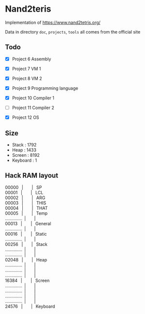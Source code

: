 # Nand2teris

Implementation of https://www.nand2tetris.org/

Data in directory `doc`, `projects`, `tools` all comes from the official site

## Todo

- [x] Project 6 Assembly
- [x] Project 7 VM 1
- [x] Project 8 VM 2
- [x] Project 9 Programming language
- [x] Project 10 Compiler 1
- [ ] Project 11 Compiler 2
- [x] Project 12 OS


## Size
* Stack : 1792
* Heap : 1433
* Screen : 8192
* Keyboard : 1
## Hack RAM layout

00000 &ensp;|&ensp;&ensp;&ensp;&ensp;| &ensp;SP \
00001 &ensp;|&ensp;&ensp;&ensp;&ensp;| &ensp;LCL \
00002 &ensp;|&ensp;&ensp;&ensp;&ensp;| &ensp;ARG \
00003 &ensp;|&ensp;&ensp;&ensp;&ensp;| &ensp;THIS \
00004 &ensp;|&ensp;&ensp;&ensp;&ensp;| &ensp;THAT \
00005 &ensp;|&ensp;&ensp;&ensp;&ensp;| &ensp;Temp \
..............&ensp;|&ensp;&ensp;&ensp;&ensp;| &ensp; \
00013 &ensp;|&ensp;&ensp;&ensp;&ensp;| &ensp;General \
..............&ensp;|&ensp;&ensp;&ensp;&ensp;| &ensp; \
00016 &ensp;|&ensp;&ensp;&ensp;&ensp;| &ensp;Static \
..............&ensp;|&ensp;&ensp;&ensp;&ensp;| &ensp; \
00256 &ensp;|&ensp;&ensp;&ensp;&ensp;| &ensp;Stack \
..............&ensp;|&ensp;&ensp;&ensp;&ensp;| &ensp; \
..............&ensp;|&ensp;&ensp;&ensp;&ensp;| &ensp; \
02048 &ensp;|&ensp;&ensp;&ensp;&ensp;| &ensp;Heap \
..............&ensp;|&ensp;&ensp;&ensp;&ensp;| &ensp; \
..............&ensp;|&ensp;&ensp;&ensp;&ensp;| &ensp; \
..............&ensp;|&ensp;&ensp;&ensp;&ensp;| &ensp; \
16384 &ensp;|&ensp;&ensp;&ensp;&ensp;| &ensp;Screen\
..............&ensp;|&ensp;&ensp;&ensp;&ensp;| &ensp;\
..............&ensp;|&ensp;&ensp;&ensp;&ensp;| &ensp; \
..............&ensp;|&ensp;&ensp;&ensp;&ensp;| &ensp; \
..............&ensp;|&ensp;&ensp;&ensp;&ensp;| &ensp; \
24576 &ensp;|&ensp;&ensp;&ensp;&ensp;| &ensp;Keyboard